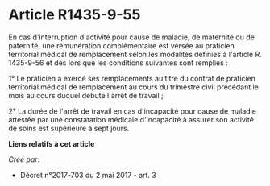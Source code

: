 # Article R1435-9-55

En cas d'interruption d'activité pour cause de maladie, de maternité ou de paternité, une rémunération complémentaire est
versée au praticien territorial médical de remplacement selon les modalités définies à l'article R. 1435-9-56 et dès lors que
les conditions suivantes sont remplies :

1° Le praticien a exercé ses remplacements au titre du contrat de praticien territorial médical de remplacement au cours du
trimestre civil précédant le mois au cours duquel débute l'arrêt de travail ;

2° La durée de l'arrêt de travail en cas d'incapacité pour cause de maladie attestée par une constatation médicale
d'incapacité à assurer son activité de soins est supérieure à sept jours.

**Liens relatifs à cet article**

_Créé par_:

  - Décret n°2017-703 du 2 mai 2017 - art. 3
